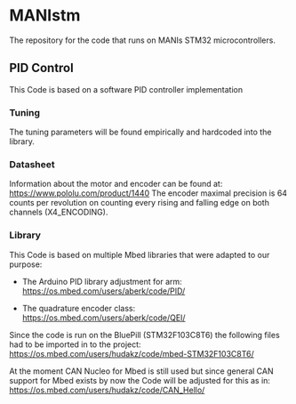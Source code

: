 # MANIstm

The repository for the code that runs on MANIs STM32 microcontrollers.

## PID Control

This Code is based on a software PID controller implementation

### Tuning

The tuning parameters will be found empirically and hardcoded into the library.

### Datasheet

Information about the motor and encoder can be found at: https://www.pololu.com/product/1440
The encoder maximal precision is 64 counts per revolution on counting every rising and falling edge on both channels (X4_ENCODING).

### Library

This Code is based on multiple Mbed libraries that were adapted to our purpose:

* The Arduino PID library adjustment for arm: https://os.mbed.com/users/aberk/code/PID/

* The quadrature encoder class: https://os.mbed.com/users/aberk/code/QEI/

Since the code is run on the BluePill (STM32F103C8T6) the following files had to be imported in to the project: https://os.mbed.com/users/hudakz/code/mbed-STM32F103C8T6/

At the moment CAN Nucleo for Mbed is still used but since general CAN support for Mbed exists by now the Code will be adjusted for this as in: https://os.mbed.com/users/hudakz/code/CAN_Hello/
